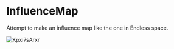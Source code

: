 # InfluenceMap
 Attempt to make an influence map like the one in Endless space.

![Kpxi7sArxr](https://user-images.githubusercontent.com/23404599/124132915-99266a00-da81-11eb-8a5c-3a5195fd11fa.gif)




